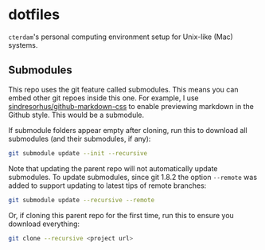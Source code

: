 # dotfiles

`cterdam`'s personal computing environment setup for Unix-like (Mac) systems.

## Submodules

This repo uses the git feature called submodules. This means you can embed other
git repoes inside this one. For example, I use
[sindresorhus/github-markdown-css][1] to enable previewing markdown in the
Github style. This would be a submodule.

[1]:
https://github.com/sindresorhus/github-markdown-css

If submodule folders appear empty after cloning, run this to download all
submodules (and their submodules, if any):

```zsh
git submodule update --init --recursive
```

Note that updating the parent repo will not automatically update submodules. To
update submodules, since git 1.8.2 the option `--remote` was added to support
updating to latest tips of remote branches:

```zsh
git submodule update --recursive --remote
```

Or, if cloning this parent repo for the first time, run this to ensure you
download everything:

```zsh
git clone --recursive <project url>
```
